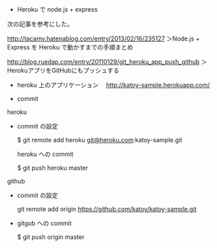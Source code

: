 
* Heroku で node.js + express

 次の記事を参考にした。
 
 http://tacamy.hatenablog.com/entry/2013/02/16/235127
 ＞Node.js + Express を Heroku で動かすまでの手順まとめ
 
 http://blog.ruedap.com/entry/20110129/git_heroku_app_push_github
 ＞ HerokuアプリをGitHubにもプッシュする
 

* heroku 上のアプリケーション
　http://katoy-sample.herokuapp.com/

* commit 

heroku 

- commit の設定

    $ git remote add heroku git@heroku.com:katoy-sample.git

  heroku への commit 

    $ git push heroku master 

github

- commit の設定  

    git remote add origin https://github.com/katoy/katoy-sample.git

- gitgub への commit

    $ git push origin master 
